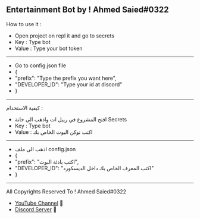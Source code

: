 Entertainment Bot by ! Ahmed Saied#0322
------------------------------------------
How to use it :
- Open project on repl it and go to secrets
- Key : Type bot
- Value : Type your bot token
------------------------------------------
- Go to config.json file
- {
-  "prefix": "Type the prefix you want here", 
-  "DEVELOPER_ID": "Type your id at discord"
- }

------------------------------------------
كيفية الاستخدام :
- افتح المشروع في ريبل ات واذهب الى خانة Secrets
- Key : Type bot
- Value : اكتب توكن البوت الخاص بك
------------------------------------------
- اذهب الى ملف config.json
- {
-  "prefix": "اكتب بادئة البوت", 
-  "DEVELOPER_ID": "اكتب المعرف الخاص بك داخل الديسكورد"
- }
___________________________________________
All Copyrights Reserved To ! Ahmed Saied#0322
- <a href="https://bit.ly/2Un6Sxh">YouTube Channel</a> :rose:
- <a href="https://bit.ly/3yEyFs1">Discord Server</a> :rose:
